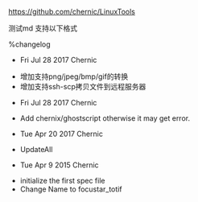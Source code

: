 https://github.com/chernic/LinuxTools

测试md 支持以下格式

%changelog
* Fri Jul 28 2017 Chernic <iamchernic AT gmail.com>
- 增加支持png/jpeg/bmp/gif的转换
- 增加支持ssh-scp拷贝文件到远程服务器
* Fri Jul 28 2017 Chernic <iamchernic AT gmail.com>
- Add chernix/ghostscript otherwise it may get error.
* Tue Apr 20 2017 Chernic <iamchernic AT gmail.com>
- UpdateAll
* Tue Apr 9 2015 Chernic <iamchernic AT gmail.com>
- initialize the first spec file
- Change Name to focustar_totif
